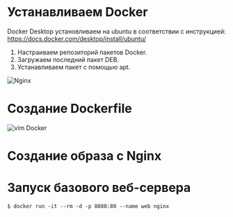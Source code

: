 # Устанавливаем Docker

Docker Desktop установливаем на ubuntu в соответствии с инструкцией: https://docs.docker.com/desktop/install/ubuntu/  
1. Настраиваем репозиторий пакетов Docker.  
2. Загружаем последний пакет DEB.  
3. Устанавливаем пакет с помощью apt.  

![Nginx](https://user-images.githubusercontent.com/59118314/224723568-5fe6a978-9299-4777-85b2-bb2af2bdd2b6.png)

# Создание Dockerfile 

![vim Docker](https://user-images.githubusercontent.com/59118314/224725243-c2d8f509-b1c6-42c2-8089-555ecbe36040.png)



# Создание образа с Nginx  


# Запуск базового веб-сервера

`$ docker run -it --rm -d -p 8080:80 --name web nginx`

